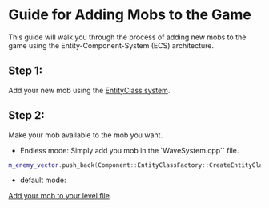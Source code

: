 # Guide for Adding Mobs to the Game

This guide will walk you through the process of adding new mobs to the game using the Entity-Component-System (ECS) architecture.

## Step 1:
Add your new mob using the [EntityClass system](GUIDE_Adding-classes.md).

## Step 2:
Make your mob available to the mob you want.

- Endless mode:
Simply add you mob in the `WaveSystem.cpp`` file.
```cpp
m_enemy_vector.push_back(Component::EntityClassFactory::CreateEntityClass(EntityClasses::MY_NEW_CLASS));
```

- default mode:

[Add your mob to your level file](GUIDE_Adding-levels(default-mode).md).